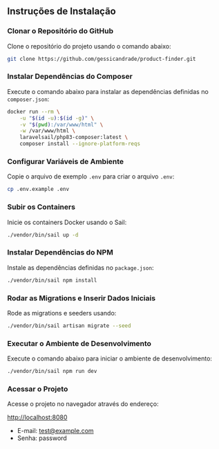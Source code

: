 ## Instruções de Instalação

### Clonar o Repositório do GitHub

Clone o repositório do projeto usando o comando abaixo:

```sh
git clone https://github.com/gessicandrade/product-finder.git
```

### Instalar Dependências do Composer

Execute o comando abaixo para instalar as dependências definidas no `composer.json`:

```sh
docker run --rm \
    -u "$(id -u):$(id -g)" \
    -v "$(pwd):/var/www/html" \
    -w /var/www/html \
    laravelsail/php83-composer:latest \
    composer install --ignore-platform-reqs
```

### Configurar Variáveis de Ambiente

Copie o arquivo de exemplo `.env` para criar o arquivo `.env`:

```sh
cp .env.example .env
```

### Subir os Containers

Inicie os containers Docker usando o Sail:

```sh
./vendor/bin/sail up -d
```

### Instalar Dependências do NPM

Instale as dependências definidas no `package.json`:

```sh
./vendor/bin/sail npm install
```

### Rodar as Migrations e Inserir Dados Iniciais
Rode as migrations e seeders usando:
```sh
./vendor/bin/sail artisan migrate --seed
```

### Executar o Ambiente de Desenvolvimento

Execute o comando abaixo para iniciar o ambiente de desenvolvimento:

```sh
./vendor/bin/sail npm run dev
```

### Acessar o Projeto

Acesse o projeto no navegador através do endereço:

[http://localhost:8080](http://localhost:8080/)
 - E-mail: test@example.com
 - Senha: password
